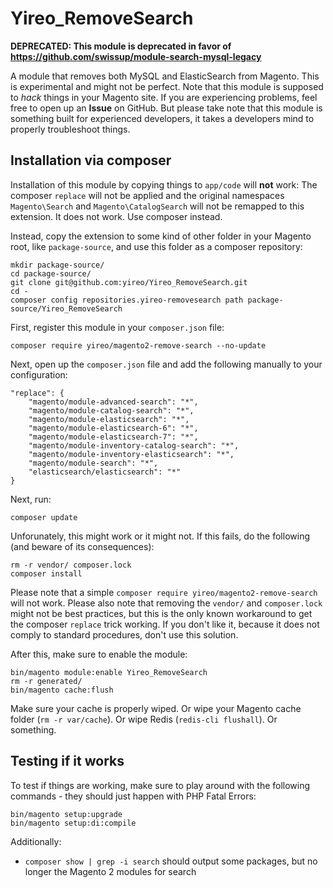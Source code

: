 # Yireo_RemoveSearch

**DEPRECATED: This module is deprecated in favor of https://github.com/swissup/module-search-mysql-legacy**

A module that removes both MySQL and ElasticSearch from Magento. This is experimental and might not be perfect. Note that this module is supposed to *hack* things in your Magento site. If you are experiencing problems, feel free to open up an **Issue** on GitHub. But please take note that this module is something built for experienced developers, it takes a developers mind to properly troubleshoot things.

## Installation via composer
Installation of this module by copying things to `app/code` will **not** work: The composer `replace` will not be applied and the original namespaces `Magento\Search` and `Magento\CatalogSearch` will not be remapped to this extension. It does not work. Use composer instead.

Instead, copy the extension to some kind of other folder in your Magento root, like `package-source`, and use this folder as a composer repository:

    mkdir package-source/
    cd package-source/
    git clone git@github.com:yireo/Yireo_RemoveSearch.git
    cd -
    composer config repositories.yireo-removesearch path package-source/Yireo_RemoveSearch

First, register this module in your `composer.json` file:

    composer require yireo/magento2-remove-search --no-update

Next, open up the `composer.json` file and add the following manually to your configuration:

    "replace": {
        "magento/module-advanced-search": "*",
        "magento/module-catalog-search": "*",
        "magento/module-elasticsearch": "*",
        "magento/module-elasticsearch-6": "*",
        "magento/module-elasticsearch-7": "*",
        "magento/module-inventory-catalog-search": "*",
        "magento/module-inventory-elasticsearch": "*",
        "magento/module-search": "*",
        "elasticsearch/elasticsearch": "*"
    }

Next, run:

    composer update

Unforunately, this might work or it might not. If this fails, do the following (and beware of its consequences):

    rm -r vendor/ composer.lock
    composer install
    
Please note that a simple `composer require yireo/magento2-remove-search` will not work. Please also note that removing the `vendor/` and `composer.lock` might not be best practices, but this is the only known workaround to get the composer `replace` trick working. If you don't like it, because it does not comply to standard procedures, don't use this solution.

After this, make sure to enable the module:

    bin/magento module:enable Yireo_RemoveSearch
    rm -r generated/
    bin/magento cache:flush

Make sure your cache is properly wiped. Or wipe your Magento cache folder (`rm -r var/cache`). Or wipe Redis (`redis-cli flushall`). Or something.
    
## Testing if it works
To test if things are working, make sure to play around with the following commands - they should just happen with PHP Fatal Errors:
     
    bin/magento setup:upgrade
    bin/magento setup:di:compile

Additionally:

- `composer show | grep -i search` should output some packages, but no longer the Magento 2 modules for search
